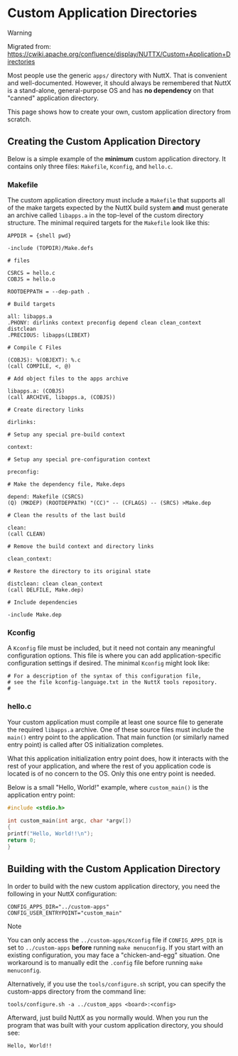 # Custom Application Directories

<div class="warning">

<div class="title">

Warning

</div>

Migrated from:
<https://cwiki.apache.org/confluence/display/NUTTX/Custom+Application+Directories>

</div>

Most people use the generic `apps/` directory with NuttX. That is
convenient and well-documented. However, it should always be remembered
that NuttX is a stand-alone, general-purpose OS and has **no
dependency** on that "canned" application directory.

This page shows how to create your own, custom application directory
from scratch.

## Creating the Custom Application Directory

Below is a simple example of the **minimum** custom application
directory. It contains only three files: `Makefile`, `Kconfig`, and
`hello.c`.

### Makefile

The custom application directory must include a `Makefile` that supports
all of the make targets expected by the NuttX build system **and** must
generate an archive called `libapps.a` in the top-level of the custom
directory structure. The minimal required targets for the `Makefile`
look like this:

``` shell
APPDIR = {shell pwd}

-include (TOPDIR)/Make.defs

# files

CSRCS = hello.c
COBJS = hello.o

ROOTDEPPATH = --dep-path .

# Build targets

all: libapps.a
.PHONY: dirlinks context preconfig depend clean clean_context distclean
.PRECIOUS: libapps(LIBEXT)

# Compile C Files

(COBJS): %(OBJEXT): %.c
(call COMPILE, <, @)

# Add object files to the apps archive

libapps.a: (COBJS)
(call ARCHIVE, libapps.a, (COBJS))

# Create directory links

dirlinks:

# Setup any special pre-build context

context:

# Setup any special pre-configuration context

preconfig:

# Make the dependency file, Make.deps

depend: Makefile (CSRCS)
(Q) (MKDEP) (ROOTDEPPATH) "(CC)" -- (CFLAGS) -- (SRCS) >Make.dep

# Clean the results of the last build

clean:
(call CLEAN)

# Remove the build context and directory links

clean_context:

# Restore the directory to its original state

distclean: clean clean_context
(call DELFILE, Make.dep)

# Include dependencies

-include Make.dep
```

### Kconfig

A `Kconfig` file must be included, but it need not contain any
meaningful configuration options. This file is where you can add
application-specific configuration settings if desired. The minimal
`Kconfig` might look like:

``` shell
# For a description of the syntax of this configuration file,
# see the file kconfig-language.txt in the NuttX tools repository.
#
```

### hello.c

Your custom application must compile at least one source file to
generate the required `libapps.a` archive. One of these source files
must include the `main()` entry point to the application. That main
function (or similarly named entry point) is called after OS
initialization completes.

What this application initialization entry point does, how it interacts
with the rest of your application, and where the rest of you application
code is located is of no concern to the OS. Only this one entry point is
needed.

Below is a small "Hello, World\!" example, where `custom_main()` is the
application entry point:

``` c
#include <stdio.h>

int custom_main(int argc, char *argv[])
{
printf("Hello, World!!\n");
return 0;
}
```

## Building with the Custom Application Directory

In order to build with the new custom application directory, you need
the following in your NuttX configuration:

``` shell
CONFIG_APPS_DIR="../custom-apps"
CONFIG_USER_ENTRYPOINT="custom_main"
```

<div class="note">

<div class="title">

Note

</div>

You can only access the `../custom-apps/Kconfig` file if
`CONFIG_APPS_DIR` is set to `../custom-apps` **before** running `make
menuconfig`. If you start with an existing configuration, you may face a
"chicken-and-egg" situation. One workaround is to manually edit the
`.config` file before running `make menuconfig`.

</div>

Alternatively, if you use the `tools/configure.sh` script, you can
specify the custom-apps directory from the command line:

``` shell
tools/configure.sh -a ../custom_apps <board>:<config>
```

Afterward, just build NuttX as you normally would. When you run the
program that was built with your custom application directory, you
should see:

``` shell
Hello, World!!
```
